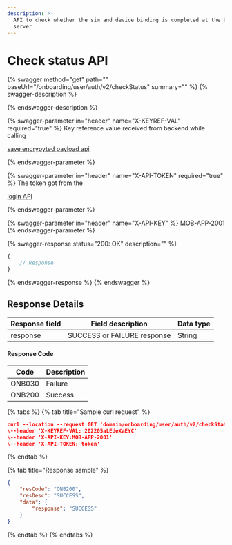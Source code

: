 ```yaml
---
description: >-
  API to check whether the sim and device binding is completed at the backend
  server
---
```


# Check status API



{% swagger method="get" path="" baseUrl="<domain>/onboarding/user/auth/v2/checkStatus" summary="" %}
{% swagger-description %}

{% endswagger-description %}

{% swagger-parameter in="header" name="X-KEYREF-VAL" required="true" %}
Key reference value received from backend while calling 

[save encrypyted payload api](../../../../version-1/customer-on-boarding/api-specification/sim-and-device-binding/save-encrypted-payload-api.md)


{% endswagger-parameter %}

{% swagger-parameter in="header" name="X-API-TOKEN" required="true" %}
The token got from the 

[login API](../../../../version-1/customer-on-boarding/api-specification/authentication-and-authorization/login-api.md)


{% endswagger-parameter %}

{% swagger-parameter in="header" name="X-API-KEY" %}
MOB-APP-2001
{% endswagger-parameter %}

{% swagger-response status="200: OK" description="" %}
```javascript
{
    // Response
}
```
{% endswagger-response %}
{% endswagger %}

## Response Details

| Response field | Field description           | Data type |
| -------------- | --------------------------- | --------- |
| response       | SUCCESS or FAILURE response | String    |

#### Response Code

| Code   | Description |
| ------ | ----------- |
| ONB030 | Failure     |
| ONB200 | Success     |

{% tabs %}
{% tab title="Sample curl request" %}
```json
curl --location --request GET 'domain/onboarding/user/auth/v2/checkStatus' \
\--header 'X-KEYREF-VAL: 202205aLEdeXaEYC'
\--header 'X-API-KEY:MOB-APP-2001'
\--header 'X-API-TOKEN: token' 
```
{% endtab %}

{% tab title="Response sample" %}
```json
{
    "resCode": "ONB200",
    "resDesc": "SUCCESS",
    "data": {
        "response": "SUCCESS"
    }
}
```
{% endtab %}
{% endtabs %}
